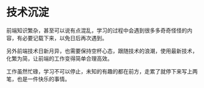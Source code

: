 # 技术沉淀

前端知识繁杂，甚至可以说有点混乱，学习的过程中会遇到很多多奇奇怪怪的内容，有必要记载下来，以免日后再次遇到。  

另外前端技术日新月异，也需要保持空杯心态，跟随技术的浪潮，使用最新技术，化繁为简，让前端的工作变得简单合理高效。

工作虽然忙碌，学习不可以停止，未知的有趣的都在前方，走累了就停下来写上两笔，也是一件快乐的事情。

